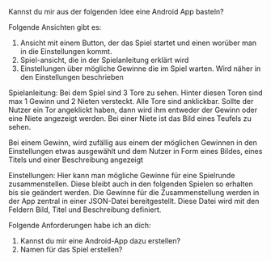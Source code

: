 Kannst du mir aus der folgenden Idee eine Android App basteln? 


Folgende Ansichten gibt es:

1. Ansicht mit einem Button, der das Spiel startet und einen worüber man in die Einstellungen kommt.
2. Spiel-ansicht, die in der Spielanleitung erklärt wird
3. Einstellungen über mögliche Gewinne die im Spiel warten. Wird näher in den Einstellungen beschrieben


Spielanleitung:
Bei dem Spiel sind 3 Tore zu sehen. Hinter diesen Toren sind max 1 Gewinn und 2 Nieten versteckt. Alle Tore sind anklickbar. Sollte der Nutzer ein Tor angeklickt haben, dann wird ihm entweder der Gewinn oder eine Niete angezeigt werden. Bei einer Niete ist das Bild eines Teufels zu sehen.

Bei einem Gewinn, wird zufällig aus einem der möglichen Gewinnen in den Einstellungen etwas ausgewählt und dem Nutzer in Form eines Bildes, eines Titels und einer Beschreibung angezeigt


Einstellungen:
Hier kann man mögliche Gewinne für eine Spielrunde zusammenstellen. Diese bleibt auch in den folgenden Spielen so erhalten bis sie geändert werden. Die Gewinne für die Zusammenstellung werden in der App zentral in einer JSON-Datei bereitgestellt. Diese Datei wird mit den Feldern Bild, Titel und Beschreibung definiert.


Folgende Anforderungen habe ich an dich:
1. Kannst du mir eine Android-App dazu erstellen?
2. Namen für das Spiel erstellen?